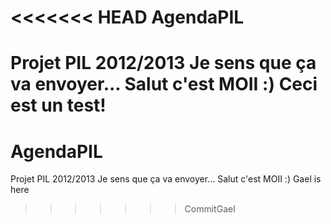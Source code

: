 <<<<<<< HEAD
AgendaPIL
=========

Projet PIL 2012/2013
Je sens que ça va envoyer...
Salut c'est MOII :)
Ceci est un test!
=======
AgendaPIL
=========

Projet PIL 2012/2013
Je sens que ça va envoyer...
Salut c'est MOII :)
Gael is here
>>>>>>> CommitGael

